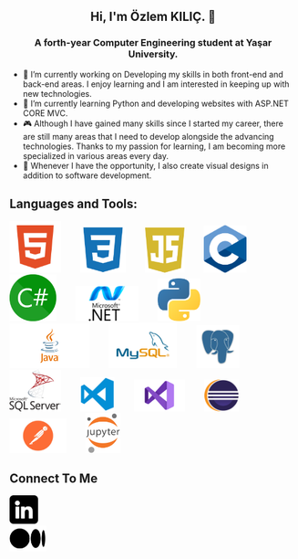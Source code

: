 
<h2 align="center">Hi, I'm Özlem KILIÇ. 👋</h2>
<h3 align="center"><strong>A forth-year Computer Engineering student at Yaşar University.</strong></h3>

- 🔭 I’m currently working on Developing my skills in both front-end and back-end areas. I enjoy learning and I am interested in keeping up with new technologies.
- 🌱 I’m currently learning Python and developing websites with ASP.NET CORE MVC.                    
- 🎮 Although I have gained many skills since I started my career, there are still many areas that I need to develop alongside the advancing technologies.
       Thanks to my passion for learning, I am becoming more specialized in various areas every day.                    
- 🎨 Whenever I have the opportunity, I also create visual designs in addition to software development.



## **Languages and Tools:**
<p align="">
 <img src="./img/html.png" alt="HTML Logo" width="90" style="margin-right: 30px;">
 <img src="./img/css.png" alt="CSS Logo" width="80" style="margin-right: 30px;">
 <img src="./img/js.png" alt="Js Logo" width="69" style="margin-right: 30px;">
 <img src="./img/c.svg" alt="C Logo" width="75" style="margin-right: 30px;">
 <img src="./img/csharp.png" alt="C# Logo" width="82" style="margin-right: 30px;">
 <img src="./img/net.png" alt="Asp.net Logo" width="110" style="margin-right: 30px;">
 <img src="./img/python.png" alt="Python Logo" width="75" style="margin-right: 30px;">
 <img src="./img/java.png" alt="Java Logo" width="140" style="margin-right: 30px;">
 <img src="./img/mysql.png" alt="Mysql Logo" width="120" style="margin-right: 30px;">
 <img src="./img/postgresql.png" alt="Postgresql Logo" width="75" style="margin-right: 30px;">
 <img src="./img/mssql.png" alt="Msssql Logo" width="90" style="margin-right: 30px;">
 <img src="./img/vscode.png" alt="Vscode Logo" width="60" style="margin-right: 30px;"> 

 <img src="./img/vs.png" alt="Vs Logo" width="90" style="margin-right: 30px;">
 <img src="./img/eclipse1.png" alt="Eclipse Logo" width="60" style="margin-right: 30px;">
 <img src="./img/postman1.png" alt="Postman Logo" width="100" style="margin-right: 30px;">
 <img src="./img/jupyter.png" alt="Jupyter Logo" width="60" style="margin-right: 30px;">
 </p>

## **Connect To Me**

[<img src="./img/linkedin_3536569.png" alt="LinkedIn Logo" width="50">](https://www.linkedin.com/in/özlem-kılıç) <br>
[<img src="./img/medium.png" alt="Medium Logo" width="65">](https://medium.com/@ozlemozlem766)


<!--
**OzlemKlc/OzlemKlc** is a ✨ _special_ ✨ repository because its `README.md` (this file) appears on your GitHub profile.

Here are some ideas to get you started:



- 👯 I’m looking to collaborate on ...
- 🤔 I’m looking for help with ...
- 💬 Ask me about ...
- 📫 How to reach me: ...
- 😄 Pronouns: ...
- ⚡ Fun fact: ...
- 
-->





